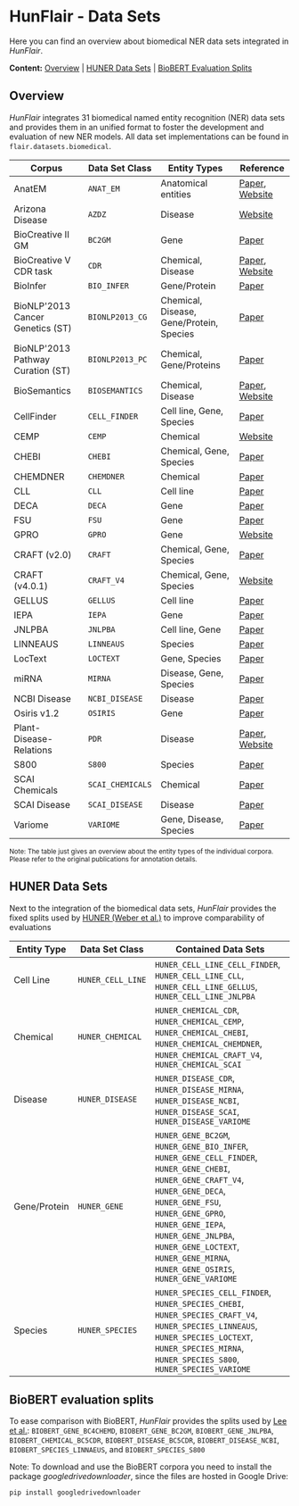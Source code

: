 # HunFlair - Data Sets
Here you can find an overview about biomedical NER data sets integrated in *HunFlair*.

__Content:__ [Overview](#overview) | [HUNER Data Sets](#huner-data-sets) | [BioBERT Evaluation Splits](#biobert-evaluation-splits)

## Overview
*HunFlair* integrates 31 biomedical named entity recognition (NER) data sets and provides
them in an unified format to foster the development and evaluation of new NER models. All
data set implementations can be found in `flair.datasets.biomedical`.

| Corpus          | Data Set Class | Entity Types | Reference   |
| ---             | --- | ---  | ---    |
| AnatEM | `ANAT_EM` | Anatomical entities | [Paper](https://www.ncbi.nlm.nih.gov/pmc/articles/PMC3957068/), [Website](http://nactem.ac.uk/anatomytagger/#AnatEM)   |
| Arizona Disease | `AZDZ` | Disease | [Website](http://diego.asu.edu/index.php)   |
| BioCreative II GM | `BC2GM` | Gene | [Paper](https://www.ncbi.nlm.nih.gov/pmc/articles/PMC2559986/)   |
| BioCreative V CDR task | `CDR` | Chemical, Disease  | [Paper](https://www.ncbi.nlm.nih.gov/pmc/articles/PMC4860626/), [Website](https://github.com/JHnlp/BioCreative-V-CDR-Corpus)   |
| BioInfer | `BIO_INFER` |  Gene/Protein | [Paper](https://bmcbioinformatics.biomedcentral.com/articles/10.1186/1471-2105-8-50)   |
| BioNLP'2013 Cancer Genetics (ST) | `BIONLP2013_CG` | Chemical, Disease, Gene/Protein, Species | [Paper](https://www.aclweb.org/anthology/W13-2008/)   |
| BioNLP'2013 Pathway Curation (ST)| `BIONLP2013_PC` | Chemical, Gene/Proteins  | [Paper](http://diego.asu.edu/index.php)   |
| BioSemantics| `BIOSEMANTICS` | Chemical, Disease | [Paper](https://journals.plos.org/plosone/article?id=10.1371/journal.pone.0107477), [Website](https://biosemantics.erasmusmc.nl/index.php/resources/chemical-patent-corpus)|
| CellFinder | `CELL_FINDER` | Cell line, Gene, Species  | [Paper](https://pdfs.semanticscholar.org/38e3/75aeeeb1937d03c3c80128a70d8e7a74441f.pdf)   |
| CEMP | `CEMP` | Chemical | [Website](https://biocreative.bioinformatics.udel.edu/tasks/biocreative-v/cemp-detailed-task-description/)   |
| CHEBI | `CHEBI` | Chemical, Gene, Species  | [Paper](http://www.lrec-conf.org/proceedings/lrec2018/pdf/229.pdf)   |
| CHEMDNER | `CHEMDNER` | Chemical  | [Paper](https://jcheminf.biomedcentral.com/articles/10.1186/1758-2946-7-S1-S2)   |
| CLL | `CLL` | Cell line  | [Paper](https://www.ncbi.nlm.nih.gov/pmc/articles/PMC4708107/)   |
| DECA | `DECA` | Gene | [Paper](https://www.ncbi.nlm.nih.gov/pmc/articles/PMC2828111/)   |
| FSU | `FSU` | Gene  | [Paper](https://www.aclweb.org/anthology/W10-1838/)   |
| GPRO | `GPRO` | Gene  | [Website](https://biocreative.bioinformatics.udel.edu/tasks/biocreative-v/gpro-detailed-task-description/)   |
| CRAFT (v2.0) | `CRAFT` | Chemical, Gene, Species  | [Paper](https://bmcbioinformatics.biomedcentral.com/articles/10.1186/1471-2105-13-161)  |
| CRAFT (v4.0.1) | `CRAFT_V4` | Chemical, Gene, Species  | [Website](https://github.com/UCDenver-ccp/CRAFT)   |
| GELLUS | `GELLUS` | Cell line  | [Paper](https://www.ncbi.nlm.nih.gov/pmc/articles/PMC4708107/) |
| IEPA | `IEPA` | Gene  | [Paper](https://www.ncbi.nlm.nih.gov/pubmed/11928487) |
| JNLPBA | `JNLPBA` | Cell line, Gene  | [Paper](https://www.aclweb.org/anthology/W04-1213.pdf) |
| LINNEAUS | `LINNEAUS` | Species  | [Paper](https://www.ncbi.nlm.nih.gov/pubmed/20149233)   |
| LocText | `LOCTEXT` | Gene, Species  | [Paper](https://bmcbioinformatics.biomedcentral.com/articles/10.1186/s12859-018-2021-9)   |
| miRNA | `MIRNA` | Disease, Gene, Species  | [Paper](https://www.ncbi.nlm.nih.gov/pmc/articles/PMC4602280/)   |
| NCBI Disease | `NCBI_DISEASE` | Disease  | [Paper](https://www.ncbi.nlm.nih.gov/pubmed/24393765)   |
| Osiris v1.2 | `OSIRIS` | Gene  | [Paper](https://www.ncbi.nlm.nih.gov/pubmed/18251998)   |
| Plant-Disease-Relations | `PDR` | Disease  | [Paper](https://journals.plos.org/plosone/article?id=10.1371/journal.pone.0221582), [Website](http://gcancer.org/pdr/)   |
| S800 | `S800` | Species  | [Paper](http://www.plosone.org/article/info:doi%2F10.1371%2Fjournal.pone.0065390)   |
| SCAI Chemicals | `SCAI_CHEMICALS` | Chemical  | [Paper](https://pub.uni-bielefeld.de/record/2603498)   |
| SCAI Disease | `SCAI_DISEASE` | Disease  | [Paper](https://pub.uni-bielefeld.de/record/2603398)   |
| Variome | `VARIOME` | Gene, Disease, Species  | [Paper](https://www.ncbi.nlm.nih.gov/pmc/articles/PMC3676157/)   |

<sub>
Note: The table just gives an overview about the entity types of the individual corpora.
Please refer to the original publications for annotation details.
</sub>

## HUNER Data Sets
Next to the integration of the biomedical data sets, *HunFlair* provides the fixed splits used by
[HUNER (Weber et al.)](https://academic.oup.com/bioinformatics/article/36/1/295/5523847) to
improve comparability of evaluations

 | Entity Type  | Data Set Class   | Contained Data Sets |
| ---           | ---              | ---                 |
| Cell Line    | `HUNER_CELL_LINE` | `HUNER_CELL_LINE_CELL_FINDER`, `HUNER_CELL_LINE_CLL`, `HUNER_CELL_LINE_GELLUS`, `HUNER_CELL_LINE_JNLPBA` |
| Chemical     | `HUNER_CHEMICAL`  | `HUNER_CHEMICAL_CDR`, `HUNER_CHEMICAL_CEMP`, `HUNER_CHEMICAL_CHEBI`, `HUNER_CHEMICAL_CHEMDNER`, `HUNER_CHEMICAL_CRAFT_V4`, `HUNER_CHEMICAL_SCAI` |
| Disease      | `HUNER_DISEASE`   | `HUNER_DISEASE_CDR`, `HUNER_DISEASE_MIRNA`, `HUNER_DISEASE_NCBI`, `HUNER_DISEASE_SCAI`, `HUNER_DISEASE_VARIOME` |
| Gene/Protein | `HUNER_GENE`      | `HUNER_GENE_BC2GM`, `HUNER_GENE_BIO_INFER`, `HUNER_GENE_CELL_FINDER`, `HUNER_GENE_CHEBI`, `HUNER_GENE_CRAFT_V4`, `HUNER_GENE_DECA`, `HUNER_GENE_FSU`, `HUNER_GENE_GPRO`, `HUNER_GENE_IEPA`, `HUNER_GENE_JNLPBA`, `HUNER_GENE_LOCTEXT`, `HUNER_GENE_MIRNA`, `HUNER_GENE_OSIRIS`, `HUNER_GENE_VARIOME` |
| Species      | `HUNER_SPECIES`   | `HUNER_SPECIES_CELL_FINDER`, `HUNER_SPECIES_CHEBI`, `HUNER_SPECIES_CRAFT_V4`, `HUNER_SPECIES_LINNEAUS`, `HUNER_SPECIES_LOCTEXT`, `HUNER_SPECIES_MIRNA`, `HUNER_SPECIES_S800`, `HUNER_SPECIES_VARIOME`|

## BioBERT evaluation splits
To ease comparison with BioBERT, *HunFlair* provides the splits used by
[Lee et al.](https://academic.oup.com/bioinformatics/article/36/4/1234/5566506):
`BIOBERT_GENE_BC4CHEMD`, `BIOBERT_GENE_BC2GM`, `BIOBERT_GENE_JNLPBA`, `BIOBERT_CHEMICAL_BC5CDR`,
`BIOBERT_DISEASE_BC5CDR`, `BIOBERT_DISEASE_NCBI`, `BIOBERT_SPECIES_LINNAEUS`, and `BIOBERT_SPECIES_S800`


Note: To download and use the BioBERT corpora you need to install the package _googledrivedownloader_, since the
files are hosted in Google Drive:
~~~
pip install googledrivedownloader
~~~
